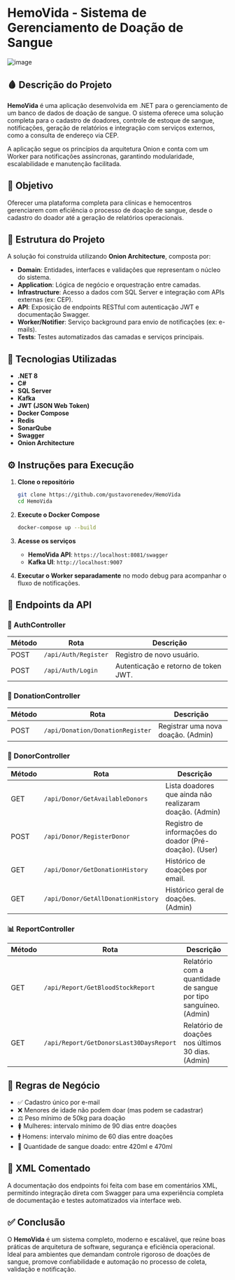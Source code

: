 
# HemoVida - Sistema de Gerenciamento de Doação de Sangue

![image](https://github.com/user-attachments/assets/e36c5d95-e574-4e7a-940a-c9f59fb93f4c)

## 🩸 Descrição do Projeto

**HemoVida** é uma aplicação desenvolvida em .NET para o gerenciamento de um banco de dados de doação de sangue. O sistema oferece uma solução completa para o cadastro de doadores, controle de estoque de sangue, notificações, geração de relatórios e integração com serviços externos, como a consulta de endereço via CEP.

A aplicação segue os princípios da arquitetura Onion e conta com um Worker para notificações assíncronas, garantindo modularidade, escalabilidade e manutenção facilitada.

## 🎯 Objetivo

Oferecer uma plataforma completa para clínicas e hemocentros gerenciarem com eficiência o processo de doação de sangue, desde o cadastro do doador até a geração de relatórios operacionais.

## 🧱 Estrutura do Projeto

A solução foi construída utilizando **Onion Architecture**, composta por:

- **Domain**: Entidades, interfaces e validações que representam o núcleo do sistema.
- **Application**: Lógica de negócio e orquestração entre camadas.
- **Infrastructure**: Acesso a dados com SQL Server e integração com APIs externas (ex: CEP).
- **API**: Exposição de endpoints RESTful com autenticação JWT e documentação Swagger.
- **Worker/Notifier**: Serviço background para envio de notificações (ex: e-mails).
- **Tests**: Testes automatizados das camadas e serviços principais.

## 🧪 Tecnologias Utilizadas

- **.NET 8**
- **C#**
- **SQL Server**
- **Kafka**
- **JWT (JSON Web Token)**
- **Docker Compose**
- **Redis**
- **SonarQube**
- **Swagger**
- **Onion Architecture**

## ⚙️ Instruções para Execução

1. **Clone o repositório**
   ```bash
   git clone https://github.com/gustavorenedev/HemoVida
   cd HemoVida
   ```

2. **Execute o Docker Compose**
   ```bash
   docker-compose up --build
   ```

3. **Acesse os serviços**
   - **HemoVida API**: `https://localhost:8081/swagger`
   - **Kafka UI**: `http://localhost:9007`

4. **Executar o Worker separadamente** no modo debug para acompanhar o fluxo de notificações.

## 📡 Endpoints da API

### 🔐 AuthController

| Método | Rota              | Descrição                                 |
|--------|-------------------|-------------------------------------------|
| POST   | `/api/Auth/Register` | Registro de novo usuário.                |
| POST   | `/api/Auth/Login`    | Autenticação e retorno de token JWT.     |

### 💉 DonationController

| Método | Rota                       | Descrição                              |
|--------|----------------------------|----------------------------------------|
| POST   | `/api/Donation/DonationRegister` | Registrar uma nova doação. (Admin)   |

### 🧍 DonorController

| Método | Rota                            | Descrição                                                  |
|--------|---------------------------------|------------------------------------------------------------|
| GET    | `/api/Donor/GetAvailableDonors` | Lista doadores que ainda não realizaram doação. (Admin)    |
| POST   | `/api/Donor/RegisterDonor`      | Registro de informações do doador (Pré-doação). (User)     |
| GET    | `/api/Donor/GetDonationHistory` | Histórico de doações por email.                            |
| GET    | `/api/Donor/GetAllDonationHistory` | Histórico geral de doações. (Admin)                    |

### 📊 ReportController

| Método | Rota                                | Descrição                                                                 |
|--------|-------------------------------------|---------------------------------------------------------------------------|
| GET    | `/api/Report/GetBloodStockReport`   | Relatório com a quantidade de sangue por tipo sanguíneo. (Admin)         |
| GET    | `/api/Report/GetDonorsLast30DaysReport` | Relatório de doações nos últimos 30 dias. (Admin)                    |

## 🧠 Regras de Negócio

- ✅ Cadastro único por e-mail
- ❌ Menores de idade não podem doar (mas podem se cadastrar)
- ⚖️ Peso mínimo de 50kg para doação
- 🚺 Mulheres: intervalo mínimo de 90 dias entre doações
- 🚹 Homens: intervalo mínimo de 60 dias entre doações
- 💉 Quantidade de sangue doado: entre 420ml e 470ml

## 📄 XML Comentado

A documentação dos endpoints foi feita com base em comentários XML, permitindo integração direta com Swagger para uma experiência completa de documentação e testes automatizados via interface web.

## ✅ Conclusão

O **HemoVida** é um sistema completo, moderno e escalável, que reúne boas práticas de arquitetura de software, segurança e eficiência operacional. Ideal para ambientes que demandam controle rigoroso de doações de sangue, promove confiabilidade e automação no processo de coleta, validação e notificação.
